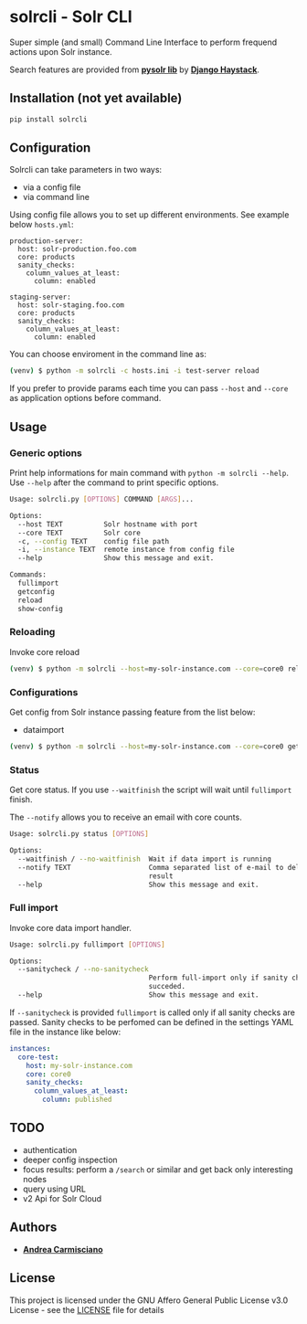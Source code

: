 # solrcli - Solr CLI

Super simple (and small) Command Line Interface to perform frequend actions upon Solr instance. 

Search features are provided from [**pysolr lib**](https://github.com/django-haystack/pysolr/) by [**Django Haystack**](https://github.com/django-haystack).


## Installation (not yet available)

```bash
pip install solrcli
```

## Configuration

Solrcli can take parameters in two ways:

* via a config file
* via command line

Using config file allows you to set up different environments. See example below `hosts.yml`:

```
production-server:
  host: solr-production.foo.com
  core: products
  sanity_checks:
    column_values_at_least: 
      column: enabled

staging-server:
  host: solr-staging.foo.com
  core: products
  sanity_checks:
    column_values_at_least: 
      column: enabled

```

You can choose enviroment in the command line as:

```bash
(venv) $ python -m solrcli -c hosts.ini -i test-server reload
```

If you prefer to provide params each time you can pass `--host` and `--core` as application options before command.


## Usage

### Generic options

Print help informations for main command with `python -m solrcli --help`. Use `--help` after the command to print specific options.

```bash
Usage: solrcli.py [OPTIONS] COMMAND [ARGS]...

Options:
  --host TEXT          Solr hostname with port
  --core TEXT          Solr core
  -c, --config TEXT    config file path
  -i, --instance TEXT  remote instance from config file
  --help               Show this message and exit.

Commands:
  fullimport
  getconfig
  reload
  show-config
```

### Reloading

Invoke core reload

```bash
(venv) $ python -m solrcli --host=my-solr-instance.com --core=core0 reload
```

### Configurations

Get config from Solr instance passing feature from the list below:

* dataimport

```bash
(venv) $ python -m solrcli --host=my-solr-instance.com --core=core0 getconfig --feature=dataimport
```

### Status

Get core status. If you use `--waitfinish` the script will wait until `fullimport` finish.

The `--notify` allows you to receive an email with core counts.

```bash
Usage: solrcli.py status [OPTIONS]

Options:
  --waitfinish / --no-waitfinish  Wait if data import is running
  --notify TEXT                   Comma separated list of e-mail to deliver
                                  result
  --help                          Show this message and exit.
```


### Full import

Invoke core data import handler. 
```bash
Usage: solrcli.py fullimport [OPTIONS]

Options:
  --sanitycheck / --no-sanitycheck
                                  Perform full-import only if sanity check
                                  succeded.
  --help                          Show this message and exit.
```

If `--sanitycheck` is provided `fullimport` is called only if all sanity checks are passed. 
Sanity checks to be perfomed can be defined in the settings YAML file in the instance like below:

```yaml
instances:
  core-test:
    host: my-solr-instance.com
    core: core0
    sanity_checks:
      column_values_at_least: 
        column: published
```

## TODO

* authentication
* deeper config inspection
* focus results: perform a `/search` or similar and get back only interesting nodes
* query using URL
* v2 Api for Solr Cloud

## Authors

* [**Andrea Carmisciano**](https://github.com/acarmisc/)


## License

This project is licensed under the GNU Affero General Public License v3.0 License - see the [LICENSE](LICENSE) file for details
